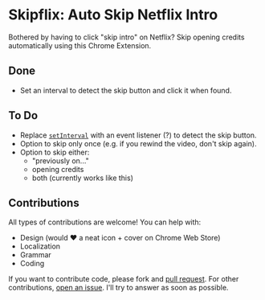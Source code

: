 # Skipflix: Auto Skip Netflix Intro

Bothered by having to click "skip intro" on Netflix?
Skip opening credits automatically using this Chrome Extension.

## Done

- Set an interval to detect the skip button and click it when found.

## To Do

- Replace [`setInterval`][3] with an event listener (?) to detect the skip button.
- Option to skip only once (e.g. if you rewind the video, don't skip again).
- Option to skip either:
  - "previously on..."
  - opening credits
  - both (currently works like this)

## Contributions

All types of contributions are welcome! You can help with:

- Design (would ❤️ a neat icon + cover on Chrome Web Store)
- Localization
- Grammar
- Coding

If you want to contribute code, please fork and [pull request][1].
For other contributions, [open an issue][2].
I'll try to answer as soon as possible.

[1]: https://github.com/jmosouza/skipflix/pulls
[2]: https://github.com/jmosouza/skipflix/issues
[3]: https://github.com/jmosouza/skipflix/blob/master/autoskip.js
